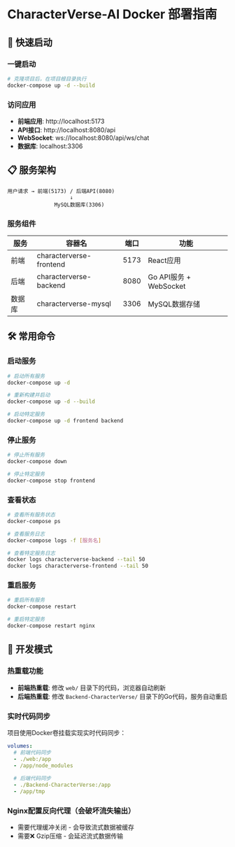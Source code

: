 # CharacterVerse-AI Docker 部署指南

## 🚀 快速启动

### 一键启动
```bash
# 克隆项目后，在项目根目录执行
docker-compose up -d --build
```

### 访问应用
- **前端应用**: http://localhost:5173
- **API接口**: http://localhost:8080/api
- **WebSocket**: ws://localhost:8080/api/ws/chat
- **数据库**: localhost:3306

## 📋 服务架构

```
用户请求 → 前端(5173) / 后端API(8080)
                    ↓
               MySQL数据库(3306)
```

### 服务组件
| 服务 | 容器名 | 端口 | 功能 |
|------|--------|------|------|
| 前端 | characterverse-frontend | 5173 | React应用 |
| 后端 | characterverse-backend | 8080 | Go API服务 + WebSocket |
| 数据库 | characterverse-mysql | 3306 | MySQL数据存储 |

## 🛠️ 常用命令

### 启动服务
```bash
# 启动所有服务
docker-compose up -d

# 重新构建并启动
docker-compose up -d --build

# 启动特定服务
docker-compose up -d frontend backend
```

### 停止服务
```bash
# 停止所有服务
docker-compose down

# 停止特定服务
docker-compose stop frontend
```

### 查看状态
```bash
# 查看所有服务状态
docker-compose ps

# 查看服务日志
docker-compose logs -f [服务名]

# 查看特定服务日志
docker logs characterverse-backend --tail 50
docker logs characterverse-frontend --tail 50
```

### 重启服务
```bash
# 重启所有服务
docker-compose restart

# 重启特定服务
docker-compose restart nginx
```

## 🔧 开发模式

### 热重载功能
- **前端热重载**: 修改 `web/` 目录下的代码，浏览器自动刷新
- **后端热重载**: 修改 `Backend-CharacterVerse/` 目录下的Go代码，服务自动重启

### 实时代码同步
项目使用Docker卷挂载实现实时代码同步：
```yaml
volumes:
  # 前端代码同步
  - ./web:/app
  - /app/node_modules
  
  # 后端代码同步  
  - ./Backend-CharacterVerse:/app
  - /app/tmp
```

### Nginx配置反向代理（会破坏流失输出）
* 需要代理缓冲关闭 - 会导致流式数据被缓存
* 需要❌ Gzip压缩 - 会延迟流式数据传输